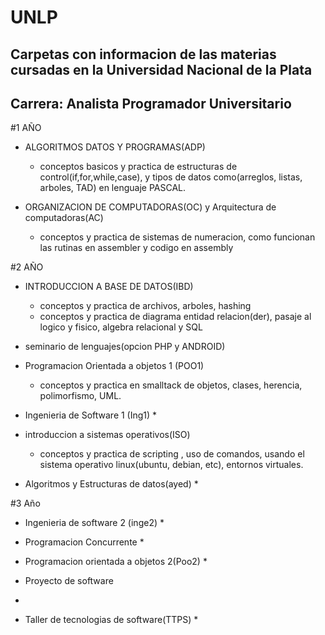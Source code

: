 # UNLP
## Carpetas con informacion de las materias cursadas en la Universidad Nacional de la Plata
## Carrera: Analista Programador Universitario

#1 AÑO 
 - ALGORITMOS DATOS Y PROGRAMAS(ADP)
      * conceptos basicos y practica de estructuras de control(if,for,while,case), y tipos de datos como(arreglos, listas, arboles, TAD) en lenguaje PASCAL.
     
 - ORGANIZACION DE COMPUTADORAS(OC) y Arquitectura de computadoras(AC)
     * conceptos y practica de sistemas de numeracion, como funcionan las rutinas en assembler y codigo en assembly 

#2 AÑO
 - INTRODUCCION A BASE DE DATOS(IBD)
     * conceptos y practica de archivos, arboles, hashing
     * conceptos y practica de diagrama entidad relacion(der), pasaje al logico y fisico, algebra relacional y SQL
 
 - seminario de lenguajes(opcion PHP y ANDROID)
 
 - Programacion Orientada a objetos 1 (POO1)
    * conceptos y practica en smalltack de objetos, clases, herencia, polimorfismo, UML. 
  
 - Ingenieria de Software 1 (Ing1)
   * 
  
 - introduccion a sistemas operativos(ISO)
   * conceptos y practica de scripting , uso de comandos,  usando el sistema operativo linux(ubuntu, debian, etc), entornos virtuales. 

 - Algoritmos y Estructuras de datos(ayed)
    *
   
 #3 Año
   - Ingenieria de software 2 (inge2)
     * 
   
   - Programacion Concurrente
     *
   
   - Programacion orientada a objetos 2(Poo2)
    *
   
   - Proyecto de software
   *
   
   - Taller de tecnologias de software(TTPS)
    *





